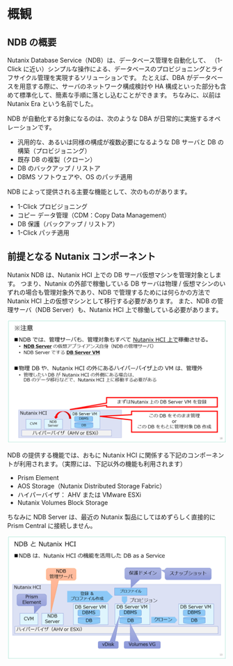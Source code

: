 # 概観

## NDB の概要

Nutanix Database Service（NDB）は、データベース管理を自動化して、
（1-Click に近い）シンプルな操作による、データベースのプロビジョニングとライフサイクル管理を実現するソリューションです。
たとえば、DBA がデータベースを用意する際に、サーバのネットワーク構成検討や HA 構成といった部分も含めて標準化して、簡素な手順に落とし込むことができます。
ちなみに、以前は Nutanix Era という名前でした。


NDB が自動化する対象になるのは、次のような DBA が日常的に実施するオペレーションです。
* 汎用的な、あるいは同様の構成が複数必要になるような DB サーバと DB の構築（プロビジョニング）
* 既存 DB の複製（クローン）
* DB のバックアップ / リストア
* DBMS ソフトウェアや、OS のパッチ適用

NDB によって提供される主要な機能として、次のものがあります。
* 1-Click プロビジョニング
* コピー データ管理（CDM：Copy Data Management）
* DB 保護（バックアップ / リストア）
* 1-Click パッチ適用


## 前提となる Nutanix コンポーネント

Nutanix NDB は、Nutanix HCI 上での DB サーバ仮想マシンを管理対象とします。
つまり、Nutanix の外部で稼働している DB サーバは物理 / 仮想マシンのいずれの場合も管理対象外であり、NDB で管理するためには何らかの方法で Nutanix HCI 上の仮想マシンとして移行する必要があります。
また、NDB の管理サーバ（NDB Server）も、Nutanix HCI 上で稼働している必要があります。

![NDB 注意点](assets\NDB-CDM\ndb-18.png)


NDB の提供する機能では、おもに Nutanix HCI に関係する下記のコンポーネントが利用されます。（実際には、下記以外の機能も利用されます）
* Prism Element
* AOS Storage（Nutanix Distributed Storage Fabric）
* ハイパーバイザ： AHV または VMware ESXi
* Nutanix Volumes Block Storage

ちなみに NDB Server は、最近の Nutanix 製品にしてはめずらしく直接的に Prism Central に接続しません。

![NDB の Nutanix 活用イメージ](assets\NDB-CDM\ndb-13.png)
